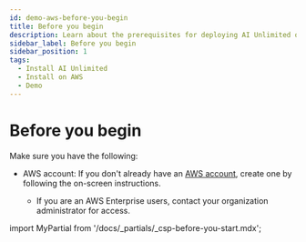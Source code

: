 ```yaml
---
id: demo-aws-before-you-begin
title: Before you begin
description: Learn about the prerequisites for deploying AI Unlimited on AWS.
sidebar_label: Before you begin 
sidebar_position: 1
tags:
  - Install AI Unlimited
  - Install on AWS
  - Demo
---
```

# Before you begin

Make sure you have the following:

- AWS account: If you don't already have an [AWS account](https://aws.amazon.com), create one by following the on-screen instructions.
    
    - If you are an AWS Enterprise users, contact your organization administrator for access. 

import MyPartial from '/docs/_partials/_csp-before-you-start.mdx';

<MyPartial />